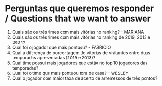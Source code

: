 # Perguntas que queremos responder  / Questions that we want to answer 

1. Quais são os três times com mais vitórias no ranking? - MARIANA
2. Quais são os três times com mais vitórias no ranking de 2019, 2013 e 2004?
3. Qual foi o jogador que mais pontuou? - FABRICIO
4. Qual a diferença de porcentagem de vitórias de visitantes entre duas temporadas apresentadas (2019 e 2013)?
5. Qual time possui mais jogadores que estão no top 10 jogadores das temporadas?
6. Qual foi o time que mais pontuou fora de casa? - WESLEY
7. Qual o jogador com maior taxa de acerto de arremessos de três pontos?



